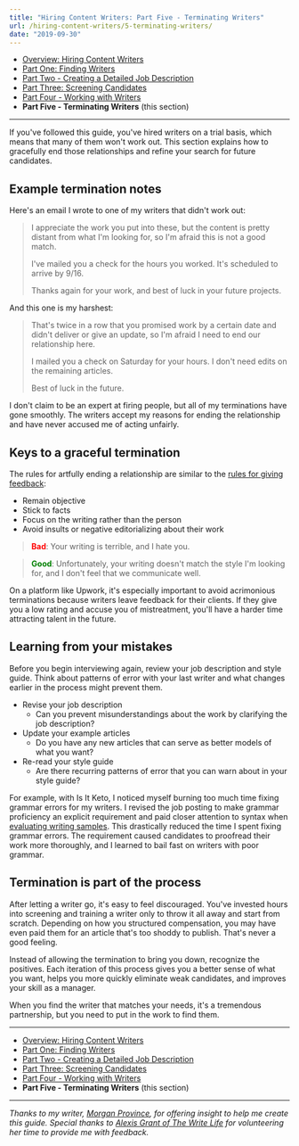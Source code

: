 ```yaml
---
title: "Hiring Content Writers: Part Five - Terminating Writers"
url: /hiring-content-writers/5-terminating-writers/
date: "2019-09-30"
---
```


- [Overview: Hiring Content Writers](/hiring-content-writers/)
- [Part One: Finding Writers](/hiring-content-writers/1-finding-writers/)
- [Part Two - Creating a Detailed Job Description](/hiring-content-writers/2-creating-a-job-description/)
- [Part Three: Screening Candidates](/hiring-content-writers/3-screening-candidates/)
- [Part Four - Working with Writers](/hiring-content-writers/4-working-with-writers/)
- **Part Five - Terminating Writers** (this section)

---

If you've followed this guide, you've hired writers on a trial basis, which means that many of them won't work out. This section explains how to gracefully end those relationships and refine your search for future candidates.

## Example termination notes

Here's an email I wrote to one of my writers that didn't work out:

> I appreciate the work you put into these, but the content is pretty distant from what I'm looking for, so I'm afraid this is not a good match.
>
> I've mailed you a check for the hours you worked. It's scheduled to arrive by 9/16.
>
> Thanks again for your work, and best of luck in your future projects.

And this one is my harshest:

> That's twice in a row that you promised work by a certain date and didn't deliver or give an update, so I'm afraid I need to end our relationship here.
>
> I mailed you a check on Saturday for your hours. I don't need edits on the remaining articles.
>
> Best of luck in the future.

I don't claim to be an expert at firing people, but all of my terminations have gone smoothly. The writers accept my reasons for ending the relationship and have never accused me of acting unfairly.

## Keys to a graceful termination

The rules for artfully ending a relationship are similar to the [rules for giving feedback](/hiring-content-writers/4-working-with-writers/#give-tactful-feedback):

- Remain objective
- Stick to facts
- Focus on the writing rather than the person
- Avoid insults or negative editorializing about their work

> **<font color="red">Bad</font>**: Your writing is terrible, and I hate you.

<!-- separate blockquotes -->

> **<font color="green">Good</font>**: Unfortunately, your writing doesn't match the style I'm looking for, and I don't feel that we communicate well.

On a platform like Upwork, it's especially important to avoid acrimonious terminations because writers leave feedback for their clients. If they give you a low rating and accuse you of mistreatment, you'll have a harder time attracting talent in the future.

## Learning from your mistakes

Before you begin interviewing again, review your job description and style guide. Think about patterns of error with your last writer and what changes earlier in the process might prevent them.

- Revise your job description
  - Can you prevent misunderstandings about the work by clarifying the job description?
- Update your example articles
  - Do you have any new articles that can serve as better models of what you want?
- Re-read your style guide
  - Are there recurring patterns of error that you can warn about in your style guide?

For example, with Is It Keto, I noticed myself burning too much time fixing grammar errors for my writers. I revised the job posting to make grammar proficiency an explicit requirement and paid closer attention to syntax when [evaluating writing samples](/hiring-content-writers/3-screening-candidates/#writing-samples). This drastically reduced the time I spent fixing grammar errors. The requirement caused candidates to proofread their work more thoroughly, and I learned to bail fast on writers with poor grammar.

## Termination is part of the process

After letting a writer go, it's easy to feel discouraged. You've invested hours into screening and training a writer only to throw it all away and start from scratch. Depending on how you structured compensation, you may have even paid them for an article that's too shoddy to publish. That's never a good feeling.

Instead of allowing the termination to bring you down, recognize the positives. Each iteration of this process gives you a better sense of what you want, helps you more quickly eliminate weak candidates, and improves your skill as a manager.

When you find the writer that matches your needs, it's a tremendous partnership, but you need to put in the work to find them.

---

- [Overview: Hiring Content Writers](/hiring-content-writers/)
- [Part One: Finding Writers](/hiring-content-writers/1-finding-writers/)
- [Part Two - Creating a Detailed Job Description](/hiring-content-writers/2-creating-a-job-description/)
- [Part Three: Screening Candidates](/hiring-content-writers/3-screening-candidates/)
- [Part Four - Working with Writers](/hiring-content-writers/4-working-with-writers/)
- **Part Five - Terminating Writers** (this section)

---

_Thanks to my writer, [Morgan Province](https://www.morganprovince.com/), for offering insight to help me create this guide. Special thanks to [Alexis Grant of The Write Life](http://thewritelife.com) for volunteering her time to provide me with feedback._
